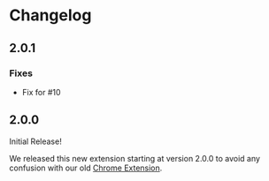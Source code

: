 # Changelog

## 2.0.1

### Fixes

- Fix for #10

## 2.0.0

Initial Release!

We released this new extension starting at version 2.0.0 to avoid any confusion with our old [Chrome Extension](https://chrome.google.com/webstore/detail/mjehedmoboadebjmbmobpedkdgenmlhd).
